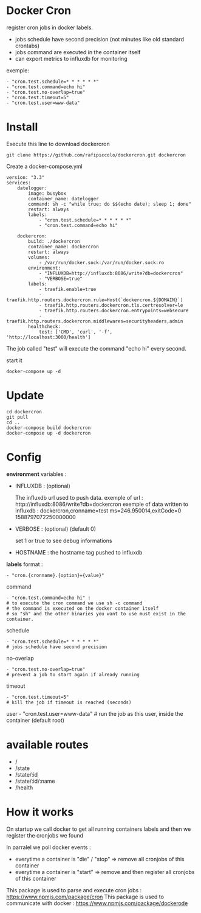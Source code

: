 # Docker Cron

register cron jobs in docker labels.
- jobs schedule have second precision (not minutes like old standard crontabs)
- jobs command are executed in the container itself
- can export metrics to influxdb for monitoring

exemple:

    - "cron.test.schedule=* * * * * *"
    - "cron.test.command=echo hi"
    - "cron.test.no-overlap=true"
    - "cron.test.timeout=5"
    - "cron.test.user=www-data"


# Install

Execute this line to download dockercron

    git clone https://github.com/rafipiccolo/dockercron.git dockercron

Create a docker-compose.yml

    version: "3.3"
    services:
        datelogger:
            image: busybox
            container_name: datelogger
            command: sh -c "while true; do $$(echo date); sleep 1; done"
            restart: always
            labels:
                - "cron.test.schedule=* * * * * *"
                - "cron.test.command=echo hi"

        dockercron:
            build: ./dockercron
            container_name: dockercron
            restart: always
            volumes:
                - /var/run/docker.sock:/var/run/docker.sock:ro
            environment:
                - "INFLUXDB=http://influxdb:8086/write?db=dockercron"
                - "VERBOSE=true"
            labels:
                - traefik.enable=true
                - traefik.http.routers.dockercron.rule=Host(`dockercron.${DOMAIN}`)
                - traefik.http.routers.dockercron.tls.certresolver=le
                - traefik.http.routers.dockercron.entrypoints=websecure
                - traefik.http.routers.dockercron.middlewares=securityheaders,admin
            healthcheck:
                test: ['CMD', 'curl', '-f', 'http://localhost:3000/health']

The job called "test" will execute the command "echo hi" every second.

start it

    docker-compose up -d

# Update

    cd dockercron
    git pull
    cd ..
    docker-compose build dockercron
    docker-compose up -d dockercron

# Config

**environment** variables :

- INFLUXDB : (optional)

    The influxdb url used to push data.
    exemple of url :
        http://influxdb:8086/write?db=dockercron
    exemple of data written to influxdb :
        dockercron,cronname=test ms=246.950014,exitCode=0 1588797072250000000

- VERBOSE : (optional) (default 0)

    set 1 or true to see debug informations

- HOSTNAME : the hostname tag pushed to influxdb


**labels** format :

    - "cron.{cronname}.{option}={value}"

command

    - "cron.test.command=echo hi" :
    # to execute the cron command we use sh -c command
    # the command is executed on the docker container itself
    # so "sh" and the other binaries you want to use must exist in the container.

schedule

    - "cron.test.schedule=* * * * * *"
    # jobs schedule have second precision

no-overlap

    - "cron.test.no-overlap=true"
    # prevent a job to start again if already running

timeout

    - "cron.test.timeout=5"
    # kill the job if timeout is reached (seconds)

user
    - "cron.test.user=www-data"
    # run the job as this user, inside the container (default root)


# available routes

- /
- /state
- /state/:id
- /state/:id/:name
- /health

# How it works

On startup we call docker to get all running containers labels
and then we register the cronjobs we found

In parralel we poll docker events :
- everytime a container is "die" / "stop" => remove all cronjobs of this container
- everytime a container is "start" => remove and then register all cronjobs of this container

This package is used to parse and execute cron jobs : https://www.npmjs.com/package/cron
This package is used to communicate with docker : https://www.npmjs.com/package/dockerode
